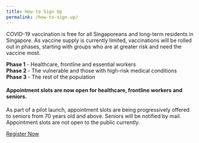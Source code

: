 ```yaml
---
title: How to Sign Up
permalink: /how-to-sign-up/
---
```

COVID-19 vaccination is free for all Singaporeans and long-term residents in Singapore.
As vaccine supply is currently limited, vaccinations will be rolled out in phases, starting with groups who are at greater risk and need the vaccine most.

**Phase 1** - Healthcare, frontline and essential workers <br/>
**Phase 2** - The vulnerable and those with high-risk medical conditions <br/>
**Phase 3** - The rest of the population

#### **Appointment slots are now open for healthcare, frontline workers and seniors.**

As part of a pilot launch, appointment slots are being progressively offered to seniors from 70 years old and above. Seniors will be notified by mail. Appointment slots are not open to the public currently.

<a href="https://preregister.vaccine.gov.sg/" class="bp-button is-secondary is-uppercase" target="_blank">Register Now</a>